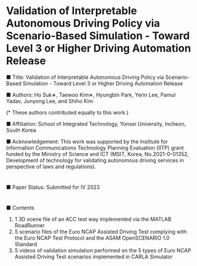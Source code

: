 # Validation of Interpretable Autonomous Driving Policy via Scenario-Based Simulation - Toward Level 3 or Higher Driving Automation Release

■ Title: Validation of Interpretable Autonomous Driving Policy via Scenario-Based Simulation - Toward Level 3 or Higher Driving Automation Release

■ Authors: Ho Suk∗, Taewoo Kim∗, Hyungbin Park, Yerin Lee, Pamul Yadav, Junyong Lee, and Shiho Kim

(* These authors contributed equally to this work.)

■ Affiliation: School of Integrated Technology, Yonsei University, Incheon, South Korea

■ Acknowledgement: This work was supported by the Institute for Information Communications Technology Planning Evaluation (IITP) grant funded by the Ministry of Science and ICT (MSIT, Korea, No.2021-0-01352, Development of technology for validating autonomous driving services in perspective of laws and regulations). 
#
■ Paper Status: Submitted for IV 2023
#
■ Contents
1) 1 3D scene file of an ACC test way implemented via the MATLAB RoadRunner
2) 5 scenario files of the Euro NCAP Assisted Driving Test complying with the Euro NCAP Test Protocol and the ASAM OpenSCENARIO 1.0 Standard
3) 5 videos of validation simulation performed on the 5 types of Euro NCAP Assisted Driving Test scenarios implemented in CARLA Simulator
